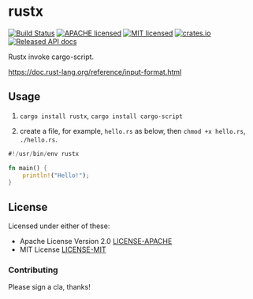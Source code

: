 # rustx

[![Build Status](https://github.com/liuchong/rustx/actions/workflows/rust.yml/badge.svg)](https://github.com/liuchong/rustx/actions/workflows/rust.yml)
[![APACHE licensed](https://img.shields.io/badge/license-apache%202.0-blue.svg)](./LICENSE-APACHE)
[![MIT licensed](https://img.shields.io/badge/license-MIT-blue.svg)](./LICENSE-MIT)
[![crates.io](https://img.shields.io/crates/v/rustx.svg)](https://crates.io/crates/rustx)
[![Released API docs](https://docs.rs/rustx/badge.svg)](https://docs.rs/rustx)

Rustx invoke cargo-script.

<https://doc.rust-lang.org/reference/input-format.html>

## Usage

1. `cargo install rustx`, `cargo install cargo-script`

2. create a file, for example, `hello.rs` as below, then `chmod +x hello.rs`, `./hello.rs`.

``` rust
#!/usr/bin/env rustx

fn main() {
    println!("Hello!");
}
```

## License

Licensed under either of these:

 * Apache License Version 2.0 [LICENSE-APACHE](LICENSE-APACHE)
 * MIT License [LICENSE-MIT](LICENSE-MIT)

### Contributing

Please sign a cla, thanks!
